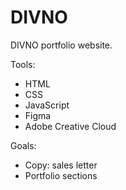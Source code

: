 # DIVNO

DIVNO portfolio website.

Tools: 
- HTML
- CSS
- JavaScript
- Figma
- Adobe Creative Cloud

Goals:
- Copy: sales letter
- Portfolio sections
